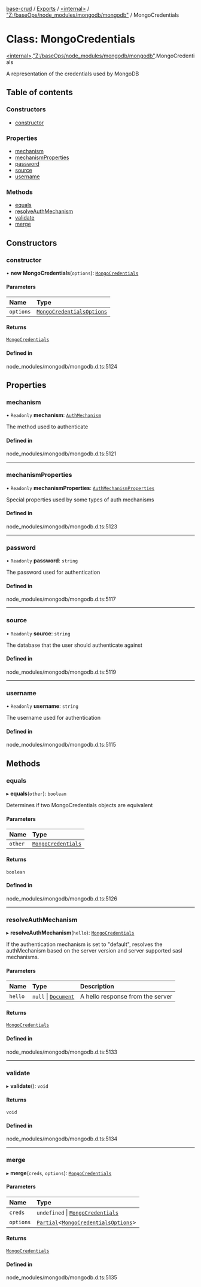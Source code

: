 [base-crud](../README.md) / [Exports](../modules.md) / [\<internal\>](../modules/internal_.md) / ["Z:/baseOps/node\_modules/mongodb/mongodb"](../modules/internal_._Z__baseOps_node_modules_mongodb_mongodb_.md) / MongoCredentials

# Class: MongoCredentials

[\<internal\>](../modules/internal_.md).["Z:/baseOps/node\_modules/mongodb/mongodb"](../modules/internal_._Z__baseOps_node_modules_mongodb_mongodb_.md).MongoCredentials

A representation of the credentials used by MongoDB

## Table of contents

### Constructors

- [constructor](internal_._Z__baseOps_node_modules_mongodb_mongodb_.MongoCredentials.md#constructor)

### Properties

- [mechanism](internal_._Z__baseOps_node_modules_mongodb_mongodb_.MongoCredentials.md#mechanism)
- [mechanismProperties](internal_._Z__baseOps_node_modules_mongodb_mongodb_.MongoCredentials.md#mechanismproperties)
- [password](internal_._Z__baseOps_node_modules_mongodb_mongodb_.MongoCredentials.md#password)
- [source](internal_._Z__baseOps_node_modules_mongodb_mongodb_.MongoCredentials.md#source)
- [username](internal_._Z__baseOps_node_modules_mongodb_mongodb_.MongoCredentials.md#username)

### Methods

- [equals](internal_._Z__baseOps_node_modules_mongodb_mongodb_.MongoCredentials.md#equals)
- [resolveAuthMechanism](internal_._Z__baseOps_node_modules_mongodb_mongodb_.MongoCredentials.md#resolveauthmechanism)
- [validate](internal_._Z__baseOps_node_modules_mongodb_mongodb_.MongoCredentials.md#validate)
- [merge](internal_._Z__baseOps_node_modules_mongodb_mongodb_.MongoCredentials.md#merge)

## Constructors

### constructor

• **new MongoCredentials**(`options`): [`MongoCredentials`](internal_._Z__baseOps_node_modules_mongodb_mongodb_.MongoCredentials.md)

#### Parameters

| Name | Type |
| :------ | :------ |
| `options` | [`MongoCredentialsOptions`](../interfaces/internal_._Z__baseOps_node_modules_mongodb_mongodb_.MongoCredentialsOptions.md) |

#### Returns

[`MongoCredentials`](internal_._Z__baseOps_node_modules_mongodb_mongodb_.MongoCredentials.md)

#### Defined in

node_modules/mongodb/mongodb.d.ts:5124

## Properties

### mechanism

• `Readonly` **mechanism**: [`AuthMechanism`](../modules/internal_._Z__baseOps_node_modules_mongodb_mongodb_.md#authmechanism)

The method used to authenticate

#### Defined in

node_modules/mongodb/mongodb.d.ts:5121

___

### mechanismProperties

• `Readonly` **mechanismProperties**: [`AuthMechanismProperties`](../interfaces/internal_._Z__baseOps_node_modules_mongodb_mongodb_.AuthMechanismProperties.md)

Special properties used by some types of auth mechanisms

#### Defined in

node_modules/mongodb/mongodb.d.ts:5123

___

### password

• `Readonly` **password**: `string`

The password used for authentication

#### Defined in

node_modules/mongodb/mongodb.d.ts:5117

___

### source

• `Readonly` **source**: `string`

The database that the user should authenticate against

#### Defined in

node_modules/mongodb/mongodb.d.ts:5119

___

### username

• `Readonly` **username**: `string`

The username used for authentication

#### Defined in

node_modules/mongodb/mongodb.d.ts:5115

## Methods

### equals

▸ **equals**(`other`): `boolean`

Determines if two MongoCredentials objects are equivalent

#### Parameters

| Name | Type |
| :------ | :------ |
| `other` | [`MongoCredentials`](internal_._Z__baseOps_node_modules_mongodb_mongodb_.MongoCredentials.md) |

#### Returns

`boolean`

#### Defined in

node_modules/mongodb/mongodb.d.ts:5126

___

### resolveAuthMechanism

▸ **resolveAuthMechanism**(`hello`): [`MongoCredentials`](internal_._Z__baseOps_node_modules_mongodb_mongodb_.MongoCredentials.md)

If the authentication mechanism is set to "default", resolves the authMechanism
based on the server version and server supported sasl mechanisms.

#### Parameters

| Name | Type | Description |
| :------ | :------ | :------ |
| `hello` | ``null`` \| [`Document`](../interfaces/internal_.Document-1.md) | A hello response from the server |

#### Returns

[`MongoCredentials`](internal_._Z__baseOps_node_modules_mongodb_mongodb_.MongoCredentials.md)

#### Defined in

node_modules/mongodb/mongodb.d.ts:5133

___

### validate

▸ **validate**(): `void`

#### Returns

`void`

#### Defined in

node_modules/mongodb/mongodb.d.ts:5134

___

### merge

▸ **merge**(`creds`, `options`): [`MongoCredentials`](internal_._Z__baseOps_node_modules_mongodb_mongodb_.MongoCredentials.md)

#### Parameters

| Name | Type |
| :------ | :------ |
| `creds` | `undefined` \| [`MongoCredentials`](internal_._Z__baseOps_node_modules_mongodb_mongodb_.MongoCredentials.md) |
| `options` | [`Partial`](../modules/internal_.md#partial)\<[`MongoCredentialsOptions`](../interfaces/internal_._Z__baseOps_node_modules_mongodb_mongodb_.MongoCredentialsOptions.md)\> |

#### Returns

[`MongoCredentials`](internal_._Z__baseOps_node_modules_mongodb_mongodb_.MongoCredentials.md)

#### Defined in

node_modules/mongodb/mongodb.d.ts:5135
